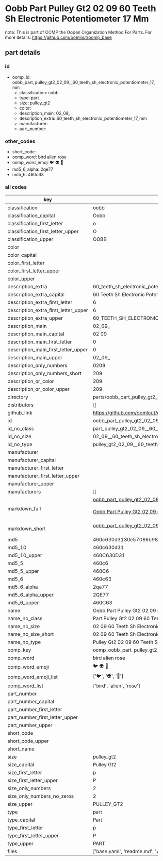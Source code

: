 # Oobb Part Pulley Gt2 02 09  60 Teeth Sh Electronic Potentiometer 17 Mm  

note: This is part of OOMP the Oopen Organization Method For Parts. For more details: https://github.com/oomlout/oomp_base

##  part details





### id
* oomp_id: oobb_part_pulley_gt2_02_09__60_teeth_sh_electronic_potentiometer_17_mm
  * classification: oobb
  * type: part
  * size: pulley_gt2
  * color: 
  * description_main: 02_09_
  * description_extra: 60_teeth_sh_electronic_potentiometer_17_mm
  * manufacturer: 
  * part_number: 

### other_codes
* short_code: 
* oomp_word: bird alien rose
* oomp_word_emoji :bird: :alien: :rose:
* md5_6_alpha: 2qe77
* md5_6: 460c63

### all codes 
| key | value |  
| --- | --- |  
| classification | oobb |  
| classification_capital | Oobb |  
| classification_first_letter | o |  
| classification_first_letter_upper | O |  
| classification_upper | OOBB |  
| color |  |  
| color_capital |  |  
| color_first_letter |  |  
| color_first_letter_upper |  |  
| color_upper |  |  
| description_extra | 60_teeth_sh_electronic_potentiometer_17_mm |  
| description_extra_capital | 60 Teeth Sh Electronic Potentiometer 17 mm |  
| description_extra_first_letter | 6 |  
| description_extra_first_letter_upper | 6 |  
| description_extra_upper | 60_TEETH_SH_ELECTRONIC_POTENTIOMETER_17_MM |  
| description_main | 02_09_ |  
| description_main_capital | 02 09  |  
| description_main_first_letter | 0 |  
| description_main_first_letter_upper | 0 |  
| description_main_upper | 02_09_ |  
| description_only_numbers | 0209 |  
| description_only_numbers_short | 209 |  
| description_or_color | 209 |  
| description_or_color_upper | 209 |  
| directory | parts/oobb_part_pulley_gt2_02_09__60_teeth_sh_electronic_potentiometer_17_mm |  
| distributors | [] |  
| github_link | https://github.com/oomlout/oomlout_oomp_part_src/tree/main/parts/oobb_part_pulley_gt2_02_09__60_teeth_sh_electronic_potentiometer_17_mm/working |  
| id | oobb_part_pulley_gt2_02_09__60_teeth_sh_electronic_potentiometer_17_mm |  
| id_no_class | part_pulley_gt2_02_09__60_teeth_sh_electronic_potentiometer_17_mm |  
| id_no_size | 02_09__60_teeth_sh_electronic_potentiometer_17_mm |  
| id_no_type | pulley_gt2_02_09__60_teeth_sh_electronic_potentiometer_17_mm |  
| manufacturer |  |  
| manufacturer_capital |  |  
| manufacturer_first_letter |  |  
| manufacturer_first_letter_upper |  |  
| manufacturer_upper |  |  
| manufacturers | [] |  
| markdown_full | [oobb_part_pulley_gt2_02_09__60_teeth_sh_electronic_potentiometer_17_mm](https://github.com/oomlout/oomlout_oomp_part_src/tree/main/parts/oobb_part_pulley_gt2_02_09__60_teeth_sh_electronic_potentiometer_17_mm/working)<br>[](https://github.com/oomlout/oomlout_oomp_part_src/tree/main/parts/oobb_part_pulley_gt2_02_09__60_teeth_sh_electronic_potentiometer_17_mm/working)<br>[Oobb Part Pulley Gt2 02 09  60 Teeth Sh Electronic Potentiometer 17 Mm](https://github.com/oomlout/oomlout_oomp_part_src/tree/main/parts/oobb_part_pulley_gt2_02_09__60_teeth_sh_electronic_potentiometer_17_mm/working)<br><br> |  
| markdown_short | [oobb_part_pulley_gt2_02_09__60_teeth_sh_electronic_potentiometer_17_mm](https://github.com/oomlout/oomlout_oomp_part_src/tree/main/parts/oobb_part_pulley_gt2_02_09__60_teeth_sh_electronic_potentiometer_17_mm/working)<br><br> |  
| md5 | 460c630d3130e57086b9818cde7fbb1d |  
| md5_10 | 460c630d31 |  
| md5_10_upper | 460C630D31 |  
| md5_5 | 460c6 |  
| md5_5_upper | 460C6 |  
| md5_6 | 460c63 |  
| md5_6_alpha | 2qe77 |  
| md5_6_alpha_upper | 2QE77 |  
| md5_6_upper | 460C63 |  
| name | Oobb Part Pulley Gt2 02 09  60 Teeth Sh Electronic Potentiometer 17 Mm |  
| name_no_class | Part Pulley Gt2 02 09  60 Teeth Sh Electronic Potentiometer 17 Mm |  
| name_no_size | 02 09  60 Teeth Sh Electronic Potentiometer 17 Mm |  
| name_no_size_short | 02 09  60 Teeth Sh Electronic Potentiometer 17 Mm |  
| name_no_type | Pulley Gt2 02 09  60 Teeth Sh Electronic Potentiometer 17 Mm |  
| oomp_key | oomp_oobb_part_pulley_gt2_02_09__60_teeth_sh_electronic_potentiometer_17_mm |  
| oomp_word | bird alien rose |  
| oomp_word_emoji | :bird: :alien: :rose: |  
| oomp_word_emoji_list | [':bird:', ':alien:', ':rose:'] |  
| oomp_word_list | ['bird', 'alien', 'rose'] |  
| part_number |  |  
| part_number_capital |  |  
| part_number_first_letter |  |  
| part_number_first_letter_upper |  |  
| part_number_upper |  |  
| short_code |  |  
| short_code_upper |  |  
| short_name |  |  
| size | pulley_gt2 |  
| size_capital | Pulley Gt2 |  
| size_first_letter | p |  
| size_first_letter_upper | P |  
| size_only_numbers | 2 |  
| size_only_numbers_no_zeros | 2 |  
| size_upper | PULLEY_GT2 |  
| type | part |  
| type_capital | Part |  
| type_first_letter | p |  
| type_first_letter_upper | P |  
| type_upper | PART |  
| files | ['base.yaml', 'readme.md', 'working.json', 'working.yaml'] |  
